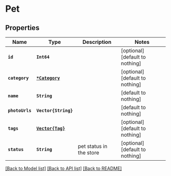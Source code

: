 # Pet


## Properties
Name | Type | Description | Notes
------------ | ------------- | ------------- | -------------
**`id`** | **`Int64`** |  | [optional] [default to nothing]
**`category`** | [**`*Category`**](Category.md) |  | [optional] [default to nothing]
**`name`** | **`String`** |  | [default to nothing]
**`photoUrls`** | **`Vector{String}`** |  | [default to nothing]
**`tags`** | [**`Vector{Tag}`**](Tag.md) |  | [optional] [default to nothing]
**`status`** | **`String`** | pet status in the store | [optional] [default to nothing]


[[Back to Model list]](../README.md#models) [[Back to API list]](../README.md#api-endpoints) [[Back to README]](../README.md)


